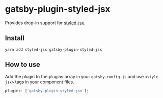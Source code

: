 # gatsby-plugin-styled-jsx

Provides drop-in support for [styled-jsx](https://github.com/zeit/styled-jsx).

## Install

`yarn add styled-jsx gatsby-plugin-styled-jsx`

## How to use

Add the plugin to the plugins array in your `gatsby-config.js` and use `<style jsx>` tags in your component files.

```javascript
plugins: [`gatsby-plugin-styled-jsx`];
```
